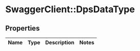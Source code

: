 # SwaggerClient::DpsDataType

## Properties
Name | Type | Description | Notes
------------ | ------------- | ------------- | -------------

